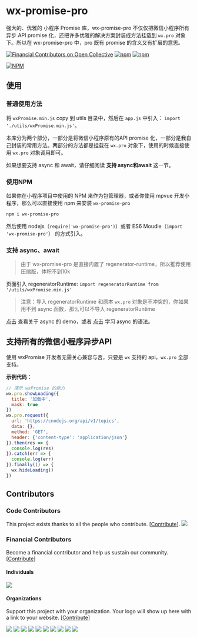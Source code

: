 # wx-promise-pro

强大的、优雅的 小程序 Promise 库，wx-promise-pro 不仅仅把微信小程序所有异步 API promise 化，还把许多优雅的解决方案封装成方法挂载到 `wx.pro` 对象下。所以在 wx-promise-pro 中，pro 既有 promise 的含义又有扩展的意思。

[![Financial Contributors on Open Collective](https://opencollective.com/wx-promise-pro/all/badge.svg?label=financial+contributors)](https://opencollective.com/wx-promise-pro) [![npm](https://img.shields.io/npm/v/wx-promise-pro.svg)](https://www.npmjs.com/package/wx-promise-pro) [![npm](https://img.shields.io/npm/dm/wx-promise-pro.svg)](https://www.npmjs.com/package/wx-promise-pro)

[![NPM](https://nodei.co/npm/wx-promise-pro.png?compact=true)](https://nodei.co/npm/wx-promise-pro/)

## 使用

### 普通使用方法

将 `wxPromise.min.js` copy 到 utils 目录中，然后在 `app.js` 中引入： `import './utils/wxPromise.min.js'`。

本库分为两个部分，一部分是将微信小程序原有的API promise 化，一部分是我自己封装的常用方法。两部分的方法都是挂载在 `wx.pro` 对象下，使用的时候直接使用 `wx.pro` 对象调用即可。

如果想要支持 async 和 await，请仔细阅读 **支持 async和await** 这一节。

### 使用NPM

如果你在小程序项目中使用的 NPM 来作为包管理器，或者你使用 mpvue 开发小程序，那么可以直接使用 npm 来安装 `wx-promise-pro`

```bash
npm i wx-promise-pro
```

然后使用 nodejs（`require('wx-promise-pro')`）或者 ES6 Moudle（`import 'wx-promise-pro'`） 的方式引入。

### 支持 async、await

> 由于 wx-promise-pro 是直接内置了 regenerator-runtime，所以推荐使用压缩版，体积不到10k

页面引入 regeneratorRuntime: `import regeneratorRuntime from '/utils/wxPromise.min.js'`

> 注意：导入 regeneratorRuntime 和原本 `wx.pro` 对象是不冲突的，你如果用不到 async 函数，那么可以不导入 regeneratorRuntime

[点击](./detail/async.md) 查看关于 async 的 demo，或者 [点击](http://es6.ruanyifeng.com/#docs/async) 学习 async 的语法。

## 支持所有的微信小程序异步API

使用 wxPromise 开发者无需关心兼容与否，只要是 `wx` 支持的 api，`wx.pro` 全部支持。

**示例代码：**

```js
// 演示 wxPromise 的能力
wx.pro.showLoading({
  title: '加载中',
  mask: true
})
wx.pro.request({
  url: 'https://cnodejs.org/api/v1/topics',
  data: {},
  method: 'GET',
  header: {'content-type': 'application/json'}
}).then(res => {
  console.log(res)
}).catch(err => {
  console.log(err)
}).finally(() => {
  wx.hideLoading()
})
```

## Contributors

### Code Contributors

This project exists thanks to all the people who contribute. [[Contribute](CONTRIBUTING.md)].
<a href="https://github.com/youngjuning/wx-promise-pro/graphs/contributors"><img src="https://opencollective.com/wx-promise-pro/contributors.svg?width=890&button=false" /></a>

### Financial Contributors

Become a financial contributor and help us sustain our community. [[Contribute](https://opencollective.com/wx-promise-pro/contribute)]

#### Individuals

<a href="https://opencollective.com/wx-promise-pro"><img src="https://opencollective.com/wx-promise-pro/individuals.svg?width=890"></a>

#### Organizations

Support this project with your organization. Your logo will show up here with a link to your website. [[Contribute](https://opencollective.com/wx-promise-pro/contribute)]

<a href="https://opencollective.com/wx-promise-pro/organization/0/website"><img src="https://opencollective.com/wx-promise-pro/organization/0/avatar.svg"></a>
<a href="https://opencollective.com/wx-promise-pro/organization/1/website"><img src="https://opencollective.com/wx-promise-pro/organization/1/avatar.svg"></a>
<a href="https://opencollective.com/wx-promise-pro/organization/2/website"><img src="https://opencollective.com/wx-promise-pro/organization/2/avatar.svg"></a>
<a href="https://opencollective.com/wx-promise-pro/organization/3/website"><img src="https://opencollective.com/wx-promise-pro/organization/3/avatar.svg"></a>
<a href="https://opencollective.com/wx-promise-pro/organization/4/website"><img src="https://opencollective.com/wx-promise-pro/organization/4/avatar.svg"></a>
<a href="https://opencollective.com/wx-promise-pro/organization/5/website"><img src="https://opencollective.com/wx-promise-pro/organization/5/avatar.svg"></a>
<a href="https://opencollective.com/wx-promise-pro/organization/6/website"><img src="https://opencollective.com/wx-promise-pro/organization/6/avatar.svg"></a>
<a href="https://opencollective.com/wx-promise-pro/organization/7/website"><img src="https://opencollective.com/wx-promise-pro/organization/7/avatar.svg"></a>
<a href="https://opencollective.com/wx-promise-pro/organization/8/website"><img src="https://opencollective.com/wx-promise-pro/organization/8/avatar.svg"></a>
<a href="https://opencollective.com/wx-promise-pro/organization/9/website"><img src="https://opencollective.com/wx-promise-pro/organization/9/avatar.svg"></a>
